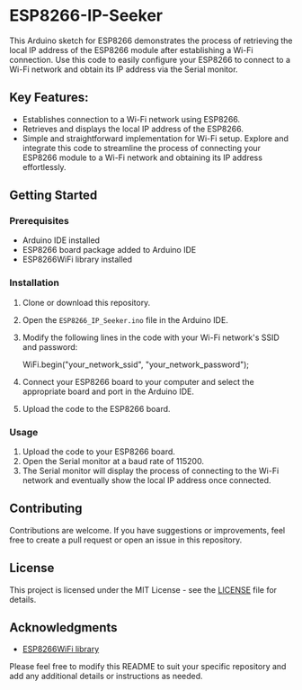 # ESP8266-IP-Seeker
This Arduino sketch for ESP8266 demonstrates the process of retrieving the local IP address of the ESP8266 module after establishing a Wi-Fi connection. Use this code to easily configure your ESP8266 to connect to a Wi-Fi network and obtain its IP address via the Serial monitor.

## Key Features:

- Establishes connection to a Wi-Fi network using ESP8266.
- Retrieves and displays the local IP address of the ESP8266.
- Simple and straightforward implementation for Wi-Fi setup.
Explore and integrate this code to streamline the process of connecting your ESP8266 module to a Wi-Fi network and obtaining its IP address effortlessly.

## Getting Started

### Prerequisites

- Arduino IDE installed
- ESP8266 board package added to Arduino IDE
- ESP8266WiFi library installed

### Installation

1. Clone or download this repository.
2. Open the `ESP8266_IP_Seeker.ino` file in the Arduino IDE.
3. Modify the following lines in the code with your Wi-Fi network's SSID and password:
    
    WiFi.begin("your_network_ssid", "your_network_password");
    
4. Connect your ESP8266 board to your computer and select the appropriate board and port in the Arduino IDE.
5. Upload the code to the ESP8266 board.

### Usage

1. Upload the code to your ESP8266 board.
2. Open the Serial monitor at a baud rate of 115200.
3. The Serial monitor will display the process of connecting to the Wi-Fi network and eventually show the local IP address once connected.

## Contributing

Contributions are welcome. If you have suggestions or improvements, feel free to create a pull request or open an issue in this repository.

## License

This project is licensed under the MIT License - see the [LICENSE](LICENSE) file for details.

## Acknowledgments

- [ESP8266WiFi library](https://arduino-esp8266.readthedocs.io/en/latest/esp8266wifi/readme.html)

Please feel free to modify this README to suit your specific repository and add any additional details or instructions as needed.
